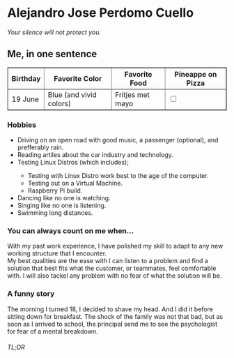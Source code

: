 <!DOCTYPE html>

<head> </head>

<body>

<div>
    <h1>Alejandro Jose Perdomo Cuello</h1>
    <p><i>Your silence will not protect you.</i></p>
</div>

<div>
    <h2>Me, in one sentence</h2>

<table border=1px>
        <tr>
            <th>Birthday</th>
            <th>Favorite Color</th>
            <th>Favorite Food</th>
            <th> Pineappe on Pizza</th>
        </tr>
        <tr>
            <td>19 June</td>
            <td>Blue (and vivid colors)</td>
            <td> Fritjes met mayo</td>
            <td><input type="checkbox"></td>
        </tr>
</table>
</div>

<div>
    <h3>Hobbies</h3>

<ul> 
    <li> Driving on an open road with good music, a passenger (optional), and prefferably rain.</li> 
    <li>Reading artiles about the car industry and technology.</li>
    <li>Testing Linux Distros (which includes);</li>
        <ul>
            <li>Testing with Linux Distro work best to the age of the computer.</li>
            <li>Testing out on a Virtual Machine.</li>
            <li>Raspberry Pi build.</li>
        </ul>
    <li>Dancing like no one is watching.
    <li>Singing like no one is listening.</li>
    <li>Swimming long distances.</li>
</ul>
</div>

<div>
    <h3>You can always count on me when...</h3>
    <p>With my past work experience, I have polished my skill to adapt to any new working structure that I encounter. <br />
    My best qualities are the ease with I can listen to a problem and find a solution that best fits what the customer, or teammates, feel comfortable with. I will also tackel any problem with no fear of what the solution will be.</p>
</div>

<div>
    <h3>A funny story</h3>
    <p>The morning I turned 18, I decided to shave my head. And I did it before sitting down for breakfast. The shock of the family was not that bad, but as soon as I arrived to school, the principal send me to see the psychologist for fear of a mental breakdown.</p>
    <h6>TL;DR</h6>
</div>

</body>

</html>
